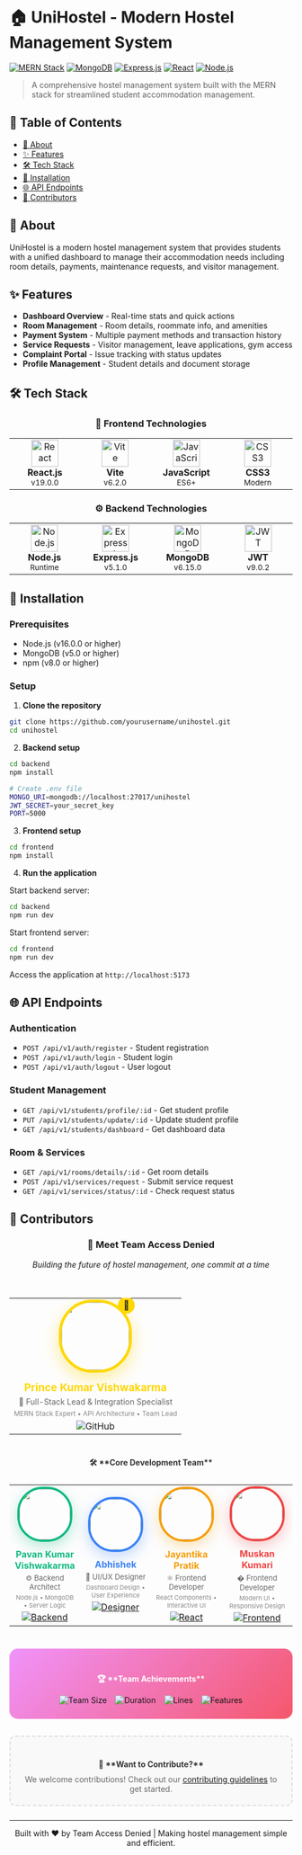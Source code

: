 # 🏠 UniHostel - Modern Hostel Management System

[![MERN Stack](https://img.shields.io/badge/Stack-MERN-61DAFB?style=for-the-badge&logo=react&logoColor=white)](https://reactjs.org/)
[![MongoDB](https://img.shields.io/badge/Database-MongoDB-47A248?style=for-the-badge&logo=mongodb&logoColor=white)](https://mongodb.com/)
[![Express.js](https://img.shields.io/badge/Backend-Express.js-000000?style=for-the-badge&logo=express&logoColor=white)](https://expressjs.com/)
[![React](https://img.shields.io/badge/Frontend-React-61DAFB?style=for-the-badge&logo=react&logoColor=black)](https://reactjs.org/)
[![Node.js](https://img.shields.io/badge/Runtime-Node.js-339933?style=for-the-badge&logo=nodedotjs&logoColor=white)](https://nodejs.org/)

> A comprehensive hostel management system built with the MERN stack for streamlined student accommodation management.

## 📖 Table of Contents

- [🎯 About](#-about)
- [✨ Features](#-features)
- [🛠️ Tech Stack](#️-tech-stack)
- [🚀 Installation](#-installation)
- [🌐 API Endpoints](#-api-endpoints)
- [👥 Contributors](#-contributors)

## 🎯 About

UniHostel is a modern hostel management system that provides students with a unified dashboard to manage their accommodation needs including room details, payments, maintenance requests, and visitor management.

## ✨ Features

- **Dashboard Overview** - Real-time stats and quick actions
- **Room Management** - Room details, roommate info, and amenities
- **Payment System** - Multiple payment methods and transaction history
- **Service Requests** - Visitor management, leave applications, gym access
- **Complaint Portal** - Issue tracking with status updates
- **Profile Management** - Student details and document storage

## 🛠️ Tech Stack

<div align="center">

### 🎨 Frontend Technologies

<table>
<tr>
<td align="center" width="120">
<img src="https://cdn.jsdelivr.net/gh/devicons/devicon/icons/react/react-original.svg" width="48" height="48" alt="React"/>
<br/>
<strong>React.js</strong>
<br/>
<sub>v19.0.0</sub>
</td>
<td align="center" width="120">
<img src="https://vitejs.dev/logo.svg" width="48" height="48" alt="Vite"/>
<br/>
<strong>Vite</strong>
<br/>
<sub>v6.2.0</sub>
</td>
<td align="center" width="120">
<img src="https://cdn.jsdelivr.net/gh/devicons/devicon/icons/javascript/javascript-original.svg" width="48" height="48" alt="JavaScript"/>
<br/>
<strong>JavaScript</strong>
<br/>
<sub>ES6+</sub>
</td>
<td align="center" width="120">
<img src="https://cdn.jsdelivr.net/gh/devicons/devicon/icons/css3/css3-original.svg" width="48" height="48" alt="CSS3"/>
<br/>
<strong>CSS3</strong>
<br/>
<sub>Modern</sub>
</td>
</tr>
</table>

### ⚙️ Backend Technologies

<table>
<tr>
<td align="center" width="120">
<img src="https://cdn.jsdelivr.net/gh/devicons/devicon/icons/nodejs/nodejs-original.svg" width="48" height="48" alt="Node.js"/>
<br/>
<strong>Node.js</strong>
<br/>
<sub>Runtime</sub>
</td>
<td align="center" width="120">
<img src="https://cdn.jsdelivr.net/gh/devicons/devicon/icons/express/express-original.svg" width="48" height="48" alt="Express.js"/>
<br/>
<strong>Express.js</strong>
<br/>
<sub>v5.1.0</sub>
</td>
<td align="center" width="120">
<img src="https://cdn.jsdelivr.net/gh/devicons/devicon/icons/mongodb/mongodb-original.svg" width="48" height="48" alt="MongoDB"/>
<br/>
<strong>MongoDB</strong>
<br/>
<sub>v6.15.0</sub>
</td>
<td align="center" width="120">
<img src="https://logodix.com/logo/1989596.png" width="48" height="48" alt="JWT"/>
<br/>
<strong>JWT</strong>
<br/>
<sub>v9.0.2</sub>
</td>
</tr>
</table>

</div>

## 🚀 Installation

### Prerequisites

- Node.js (v16.0.0 or higher)
- MongoDB (v5.0 or higher)
- npm (v8.0 or higher)

### Setup

1. **Clone the repository**

```bash
git clone https://github.com/yourusername/unihostel.git
cd unihostel
```

2. **Backend setup**

```bash
cd backend
npm install

# Create .env file
MONGO_URI=mongodb://localhost:27017/unihostel
JWT_SECRET=your_secret_key
PORT=5000
```

3. **Frontend setup**

```bash
cd frontend
npm install
```

4. **Run the application**

Start backend server:

```bash
cd backend
npm run dev
```

Start frontend server:

```bash
cd frontend
npm run dev
```

Access the application at `http://localhost:5173`

## 🌐 API Endpoints

### Authentication

- `POST /api/v1/auth/register` - Student registration
- `POST /api/v1/auth/login` - Student login
- `POST /api/v1/auth/logout` - User logout

### Student Management

- `GET /api/v1/students/profile/:id` - Get student profile
- `PUT /api/v1/students/update/:id` - Update student profile
- `GET /api/v1/students/dashboard` - Get dashboard data

### Room & Services

- `GET /api/v1/rooms/details/:id` - Get room details
- `POST /api/v1/services/request` - Submit service request
- `GET /api/v1/services/status/:id` - Check request status

## 👥 Contributors

<div align="center">

### 🚀 **Meet Team Access Denied**

_Building the future of hostel management, one commit at a time_

<br/>

<!-- Team Lead -->
<div style="margin: 20px 0;">
<table>
<tr>
<td align="center">
<div style="position: relative; display: inline-block;">
<img src="https://avatars.githubusercontent.com/prince-kumar-vishwakarma?v=4" width="120" height="120" style="border-radius: 60px; border: 5px solid #FFD700; box-shadow: 0 10px 30px rgba(255, 215, 0, 0.4); transition: transform 0.3s ease;"/>
<div style="position: absolute; top: -5px; right: -5px; background: #FFD700; border-radius: 50%; width: 30px; height: 30px; display: flex; align-items: center; justify-content: center;">
👑
</div>
</div>
<h3 style="margin: 15px 0 5px 0; color: #FFD700;">Prince Kumar Vishwakarma</h3>
<p style="margin: 0; color: #666; font-size: 14px;">🔗 Full-Stack Lead & Integration Specialist</p>
<p style="margin: 5px 0; font-size: 12px; color: #888;">MERN Stack Expert • API Architecture • Team Lead</p>
<a href="https://github.com/prince-kumar-vishwakarma" style="text-decoration: none;">
<img src="https://img.shields.io/badge/GitHub-prince--kumar--vishwakarma-181717?style=flat-square&logo=github" alt="GitHub"/>
</a>
</td>
</tr>
</table>
</div>

<!-- Core Development Team -->
<div style="margin: 40px 0;">
<h4 style="color: #333; margin-bottom: 25px;">🛠️ **Core Development Team**</h4>

<table>
<tr>
<td align="center" width="25%">
<img src="https://avatars.githubusercontent.com/Pavan-Kumar-Vishwakarma?v=4" width="90" height="90" style="border-radius: 45px; border: 4px solid #10B981; box-shadow: 0 8px 25px rgba(16, 185, 129, 0.3);"/>
<h4 style="margin: 12px 0 4px 0; color: #10B981;">Pavan Kumar Vishwakarma</h4>
<p style="margin: 0; color: #666; font-size: 13px;">⚙️ Backend Architect</p>
<p style="margin: 4px 0; font-size: 11px; color: #888;">Node.js • MongoDB • Server Logic</p>
<a href="https://github.com/Pavan-Kumar-Vishwakarma">
<img src="https://img.shields.io/badge/-Backend%20Expert-10B981?style=flat-square&logo=node.js&logoColor=white" alt="Backend"/>
</a>
</td>

<td align="center" width="25%">
<img src="https://avatars.githubusercontent.com/Abhishek12890551?v=4" width="90" height="90" style="border-radius: 45px; border: 4px solid #3B82F6; box-shadow: 0 8px 25px rgba(59, 130, 246, 0.3);"/>
<h4 style="margin: 12px 0 4px 0; color: #3B82F6;">Abhishek</h4>
<p style="margin: 0; color: #666; font-size: 13px;">🎨 UI/UX Designer</p>
<p style="margin: 4px 0; font-size: 11px; color: #888;">Dashboard Design • User Experience</p>
<a href="https://github.com/Abhishek12890551">
<img src="https://img.shields.io/badge/-UI%2FUX%20Designer-3B82F6?style=flat-square&logo=figma&logoColor=white" alt="Designer"/>
</a>
</td>

<td align="center" width="25%">
<img src="https://avatars.githubusercontent.com/u/147483927?v=4" width="90" height="90" style="border-radius: 45px; border: 4px solid #F59E0B; box-shadow: 0 8px 25px rgba(245, 158, 11, 0.3);"/>
<h4 style="margin: 12px 0 4px 0; color: #F59E0B;">Jayantika Pratik</h4>
<p style="margin: 0; color: #666; font-size: 13px;">⚛️ Frontend Developer</p>
<p style="margin: 4px 0; font-size: 11px; color: #888;">React Components • Interactive UI</p>
<a href="https://github.com/jayantikapratik">
<img src="https://img.shields.io/badge/-React%20Developer-F59E0B?style=flat-square&logo=react&logoColor=white" alt="React"/>
</a>
</td>

<td align="center" width="25%">
<img src="https://avatars.githubusercontent.com/muskan-kumari?v=4" width="90" height="90" style="border-radius: 45px; border: 4px solid #EF4444; box-shadow: 0 8px 25px rgba(239, 68, 68, 0.3);"/>
<h4 style="margin: 12px 0 4px 0; color: #EF4444;">Muskan Kumari</h4>
<p style="margin: 0; color: #666; font-size: 13px;">� Frontend Developer</p>
<p style="margin: 4px 0; font-size: 11px; color: #888;">Modern UI • Responsive Design</p>
<a href="https://github.com/muskan-kumari">
<img src="https://img.shields.io/badge/-Frontend%20Expert-EF4444?style=flat-square&logo=javascript&logoColor=white" alt="Frontend"/>
</a>
</td>
</tr>
</table>
</div>

<!-- Team Achievements -->
<div style="background: linear-gradient(135deg, #f093fb 0%, #f5576c 100%); border-radius: 15px; padding: 25px; margin: 30px 0;">
<h4 style="color: white; margin-bottom: 15px;">🏆 **Team Achievements**</h4>
<div style="display: flex; justify-content: center; gap: 15px; flex-wrap: wrap;">
<img src="https://img.shields.io/badge/👥%20Team%20Size-5%20Developers-ffffff?style=for-the-badge&labelColor=ff6b6b" alt="Team Size"/>
<img src="https://img.shields.io/badge/⚡%20Duration-2%20Weeks-ffffff?style=for-the-badge&labelColor=4ecdc4" alt="Duration"/>
<img src="https://img.shields.io/badge/💻%20Lines%20of%20Code-25K%2B-ffffff?style=for-the-badge&labelColor=45b7d1" alt="Lines"/>
<img src="https://img.shields.io/badge/🚀%20Features-15%2B-ffffff?style=for-the-badge&labelColor=96ceb4" alt="Features"/>
</div>
</div>

<!-- Call to Action -->
<div style="border: 2px dashed #ddd; border-radius: 10px; padding: 20px; margin: 25px 0; background: #f9f9f9;">
<h4 style="color: #333; margin-bottom: 10px;">🤝 **Want to Contribute?**</h4>
<p style="color: #666; margin: 0;">We welcome contributions! Check out our <a href="#contributing">contributing guidelines</a> to get started.</p>
</div>

</div>

---

<div align="center">
Built with ❤️ by Team Access Denied | Making hostel management simple and efficient.
</div>
